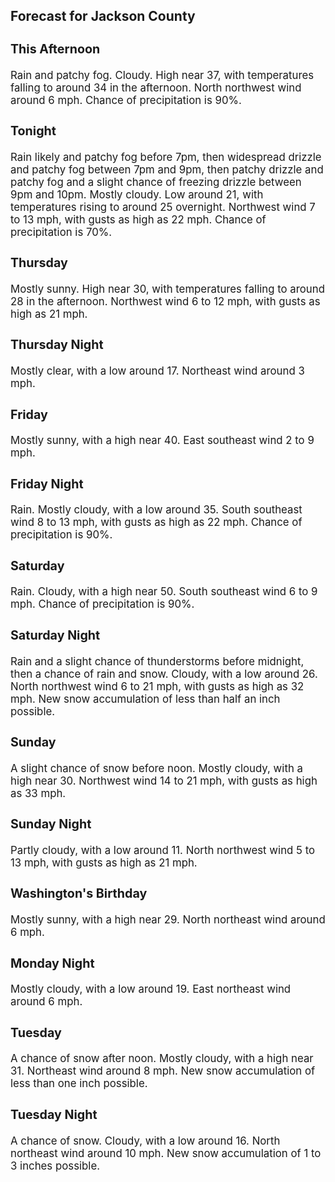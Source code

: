 <div>
   <h2>Forecast for Jackson County</h2>
   <p>
      <div style="font-size:120%">
         <h3>This Afternoon</h3>Rain and patchy fog. Cloudy. High near 37, with temperatures falling to around 34 in the afternoon. North northwest wind around
         6 mph. Chance of precipitation is 90%.<br></div>
   </p>
   <p>
      <div style="font-size:120%">
         <h3>Tonight</h3>Rain likely and patchy fog before 7pm, then widespread drizzle and patchy fog between 7pm and 9pm, then patchy drizzle and
         patchy fog and a slight chance of freezing drizzle between 9pm and 10pm. Mostly cloudy. Low around 21, with temperatures rising
         to around 25 overnight. Northwest wind 7 to 13 mph, with gusts as high as 22 mph. Chance of precipitation is 70%.<br></div>
   </p>
   <p>
      <div style="font-size:120%">
         <h3>Thursday</h3>Mostly sunny. High near 30, with temperatures falling to around 28 in the afternoon. Northwest wind 6 to 12 mph, with gusts
         as high as 21 mph.<br></div>
   </p>
   <p>
      <div style="font-size:120%">
         <h3>Thursday Night</h3>Mostly clear, with a low around 17. Northeast wind around 3 mph.<br></div>
   </p>
   <p>
      <div style="font-size:120%">
         <h3>Friday</h3>Mostly sunny, with a high near 40. East southeast wind 2 to 9 mph.<br></div>
   </p>
   <p>
      <div style="font-size:120%">
         <h3>Friday Night</h3>Rain. Mostly cloudy, with a low around 35. South southeast wind 8 to 13 mph, with gusts as high as 22 mph. Chance of precipitation
         is 90%.<br></div>
   </p>
   <p>
      <div style="font-size:120%">
         <h3>Saturday</h3>Rain. Cloudy, with a high near 50. South southeast wind 6 to 9 mph. Chance of precipitation is 90%.<br></div>
   </p>
   <p>
      <div style="font-size:120%">
         <h3>Saturday Night</h3>Rain and a slight chance of thunderstorms before midnight, then a chance of rain and snow. Cloudy, with a low around 26. North
         northwest wind 6 to 21 mph, with gusts as high as 32 mph. New snow accumulation of less than half an inch possible.<br></div>
   </p>
   <p>
      <div style="font-size:120%">
         <h3>Sunday</h3>A slight chance of snow before noon. Mostly cloudy, with a high near 30. Northwest wind 14 to 21 mph, with gusts as high as
         33 mph.<br></div>
   </p>
   <p>
      <div style="font-size:120%">
         <h3>Sunday Night</h3>Partly cloudy, with a low around 11. North northwest wind 5 to 13 mph, with gusts as high as 21 mph.<br></div>
   </p>
   <p>
      <div style="font-size:120%">
         <h3>Washington's Birthday</h3>Mostly sunny, with a high near 29. North northeast wind around 6 mph.<br></div>
   </p>
   <p>
      <div style="font-size:120%">
         <h3>Monday Night</h3>Mostly cloudy, with a low around 19. East northeast wind around 6 mph.<br></div>
   </p>
   <p>
      <div style="font-size:120%">
         <h3>Tuesday</h3>A chance of snow after noon. Mostly cloudy, with a high near 31. Northeast wind around 8 mph. New snow accumulation of less
         than one inch possible.<br></div>
   </p>
   <p>
      <div style="font-size:120%">
         <h3>Tuesday Night</h3>A chance of snow. Cloudy, with a low around 16. North northeast wind around 10 mph. New snow accumulation of 1 to 3 inches
         possible.<br></div>
   </p>
</div>